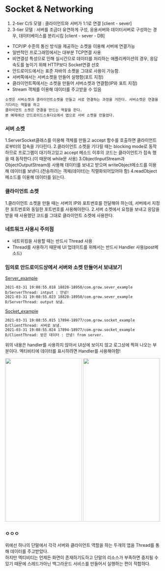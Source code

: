 # Socket & Networking

1. 2-tier C/S 모델 : 클라이언트와 서버가 1:1로 연결 [client - sever]
2. 3-tier 모델 : 서버를 조금더 유연하게 구성, 응용서버와 데이터서버로 구성하는 경우, 데이터베이스를 분리시킴 [client - sever - DB]

+ TCP/IP 수준의 통신 방식을 제공하는 소켓을 이용해 서버에 연결가능
+ 일반적인 프로그래밍에서는 대부분 TCP연결 사용
+ 비연결성 특성으로 인해 실시간으로 데이터를 처리하는 애플리케이션의 경우, 응답 속도를 높이기 위해 HTTP보다 Socket연결 선호
+ 안드로이드에서는 표준 자바의 소켓을 그대로 사용이 가능함.
+ 서버쪽에서는 서버소켓을 만들어 실행함(포트 지정)
+ 클라이언트쪽에서는 소켓을 만들어 서버소켓과 연결함(IP와 포트 지정)
+ Stream 객체를 이용해 데이터를 주고받을 수 있음
```
소켓은 서버소켓과 클라이언트소켓을 만들고 서로 연결하는 과정을 거친다. 서버소켓은 연결을 기다리는 역할을 하고  
클라이언트 소켓은 연결을 만드는 역할을 한다.  
본 예제에선 안드로이드스튜디오에서 앱으로 서버 소켓을 만들었다.
```

### 서버 소켓
1.ServerSocket클래스를 이용해 객체를 만들고 accept 함수를 호출하면 클라이언트로부터의 접속을 기다린다.
2.클라이언트 소켓을 기다릴 때는 blocking mode로 동작하므로 프로그램이 대기하고있고 accept 메소드 이후의 코드는 클라이언트가 접속 했을 때 동작한다.(이 때문에 while문 사용)
3.ObjectInputStream과 ObjectOutputStream응 사용해 데이터를 보내고 받으며 writeObject메소드를 이용해 데이터를 보낸다.(전송하려는 객체(데이터)는 직렬화되어있어야 함)
4.readObject 메소드를 이용해 데이터를 읽는다.

### 클라이언트 소켓
1.클라이언트 소켓을 만들 때는 서버의 IP와 포트번호를 전달해야 하는데, 서버에서 지정한 포트번호와 동일한 포트번호를 사용해야한다.
2.서버 소켓에서 요청을 보내고 응담을 받을 때 사용했던 코드를 그대로 클라이언트 소켓에 사용한다.

### 네트워크 사용시 주의점
+ 네트위킹을 사용할 때는 반드시 Thread 사용
+ Thread를 사용하기 때문에 UI 업데이트를 위해서는 반드시 Handler 사용(post메소드)


### 임의로 안드로이드상에서 서버와 소켓 만들어서 보내보기
[Server_example](https://github.com/h0keun/server_example)
```
2021-03-31 19:08:55.018 18828-18950/com.grow.sever_example D/ServerThread: intput : 안녕!
2021-03-31 19:08:55.023 18828-18950/com.grow.sever_example D/ServerThread: output 보냄.
```
[Socket_example](https://github.com/h0keun/socket_example/tree/main)
```
2021-03-31 19:08:55.015 17894-18977/com.grow.socket_example D/ClientThread: 서버로 보냄.
2021-03-31 19:08:55.024 17894-18977/com.grow.socket_example D/ClientThread: 받은 데이터 : 안녕! from server.
```
위의 내용은 handler를 사용하지 않아서 UI상에 보이지 않고 로그상에 찍혀 나오는 부분이다.
엑티비티에 데이터를 표시하려면 Handler를 사용해야함!

<img src="https://user-images.githubusercontent.com/63087903/115214803-d98e7100-a13d-11eb-96df-b26f8ecabec6.jpg" width="250" height="530"> <img src="https://user-images.githubusercontent.com/63087903/115215032-0fcbf080-a13e-11eb-8107-44d68870500b.jpg" width="250" height="530">

### ㅇㅇㅇ
위에선 하나의 단말에서 각각 서버와 클라이언트 역할을 하는 두개의 앱을 Thread를 통해 데이터를 주고받았다.  
하지만 엑티비티는 언제든 화면이 존재하기도하고 단말의 리소스가 부족하면 중지될 수 있기 때문에 스레드가아닌 백그라운드 서비스를 만들어서 실행하는 편이 적합하다.
